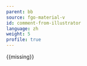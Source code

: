```yaml
---
parent: bb
source: fgo-material-v
id: comment-from-illustrator
language: zh
weight: 5
profile: true
---
```


{{missing}}
